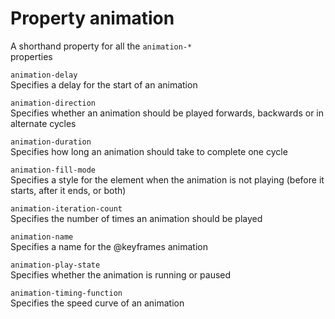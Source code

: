 # Property animation

A shorthand property for all the `animation-*`  
properties  

`animation-delay`  
Specifies a delay for the start of an animation

`animation-direction`  
Specifies whether an animation should be played forwards, backwards or in alternate cycles

`animation-duration`  
Specifies how long an animation should take to complete one cycle

`animation-fill-mode`  
Specifies a style for the element when the animation is not playing (before it starts, after it ends, or both)

`animation-iteration-count`  
Specifies the number of times an animation should be played

`animation-name`  
Specifies a name for the @keyframes animation

`animation-play-state`  
Specifies whether the animation is running or paused

`animation-timing-function`  
Specifies the speed curve of an animation

